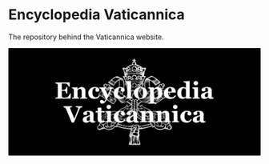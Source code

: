 # Encyclopedia Vaticannica
The repository behind the Vaticannica website.

![banner](https://raw.githubusercontent.com/ch4dv1ll3/vaticannica/refs/heads/main/banner.jpg)
